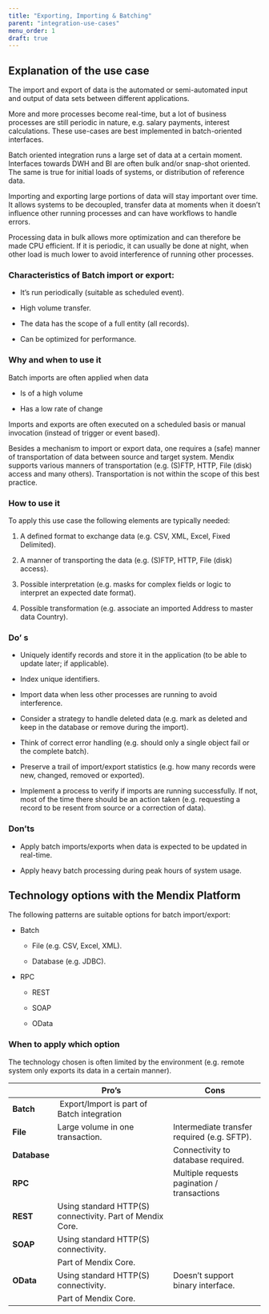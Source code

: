 ```yaml
---
title: "Exporting, Importing & Batching"
parent: "integration-use-cases"
menu_order: 1
draft: true
---
```


Explanation of the use case
---------------------------

The import and export of data is the automated or semi-automated input and
output of data sets between different applications.

More and more processes become real-time, but a lot of business processes are
still periodic in nature, e.g. salary payments, interest calculations. These
use-cases are best implemented in batch-oriented interfaces.

Batch oriented integration runs a large set of data at a certain moment.
Interfaces towards DWH and BI are often bulk and/or snap-shot oriented. The same
is true for initial loads of systems, or distribution of reference data.

Importing and exporting large portions of data will stay important over time. It
allows systems to be decoupled, transfer data at moments when it doesn’t
influence other running processes and can have workflows to handle errors.

Processing data in bulk allows more optimization and can therefore be made CPU
efficient. If it is periodic, it can usually be done at night, when other load
is much lower to avoid interference of running other processes.

### Characteristics of Batch import or export:

-   It’s run periodically (suitable as scheduled event).

-   High volume transfer.

-   The data has the scope of a full entity (all records).

-   Can be optimized for performance.

### Why and when to use it

Batch imports are often applied when data

-   Is of a high volume

-   Has a low rate of change

Imports and exports are often executed on a scheduled basis or manual invocation
(instead of trigger or event based).

Besides a mechanism to import or export data, one requires a (safe) manner of
transportation of data between source and target system. Mendix supports various
manners of transportation (e.g. (S)FTP, HTTP, File (disk) access and many
others). Transportation is not within the scope of this best practice.

### How to use it

To apply this use case the following elements are typically needed:

1.  A defined format to exchange data (e.g. CSV, XML, Excel, Fixed Delimited).

2.  A manner of transporting the data (e.g. (S)FTP, HTTP, File (disk) access).

3.  Possible interpretation (e.g. masks for complex fields or logic to interpret
    an expected date format).

4.  Possible transformation (e.g. associate an imported Address to master data
    Country).

### Do’ s

-   Uniquely identify records and store it in the application (to be able to
    update later; if applicable).

-   Index unique identifiers.

-   Import data when less other processes are running to avoid interference.

-   Consider a strategy to handle deleted data (e.g. mark as deleted and keep in
    the database or remove during the import).

-   Think of correct error handling (e.g. should only a single object fail or
    the complete batch).

-   Preserve a trail of import/export statistics (e.g. how many records were
    new, changed, removed or exported).

-   Implement a process to verify if imports are running successfully. If not,
    most of the time there should be an action taken (e.g. requesting a record
    to be resent from source or a correction of data).

### Don’ts

-   Apply batch imports/exports when data is expected to be updated in
    real-time.

-   Apply heavy batch processing during peak hours of system usage.

Technology options with the Mendix Platform
-------------------------------------------

The following patterns are suitable options for batch import/export:

-   Batch

    -   File (e.g. CSV, Excel, XML).

    -   Database (e.g. JDBC).

-   RPC

    -   REST

    -   SOAP

    -   OData

### When to apply which option

The technology chosen is often limited by the environment (e.g. remote system
only exports its data in a certain manner).

|              | **Pro’s**                                                 | **Cons**                                    |
|--------------|-----------------------------------------------------------|---------------------------------------------|
| **Batch**    |  Export/Import is part of Batch integration               |                                             |
| **File**     | Large volume in one transaction.                          | Intermediate transfer required (e.g. SFTP). |
| **Database** |                                                           | Connectivity to database required.          |
| **RPC**      |                                                           | Multiple requests pagination / transactions |
| **REST**     | Using standard HTTP(S) connectivity. Part of Mendix Core. |                                             |
| **SOAP**     | Using standard HTTP(S) connectivity.                      |                                             |
|              | Part of Mendix Core.                                      |                                             |
| **OData**    | Using standard HTTP(S) connectivity.                      | Doesn’t support binary interface.           |
|              | Part of Mendix Core.                                      |                                             |
